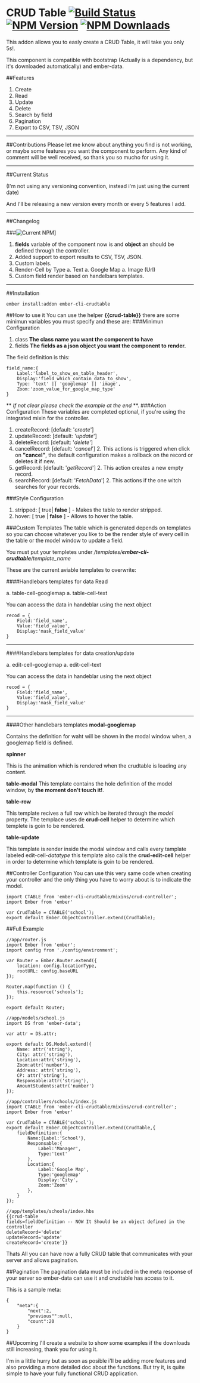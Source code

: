 
# CRUD Table [![Build Status](https://img.shields.io/travis/gerard2p/ember-cli-crudtable/v0.3.27.svg?style=flat-square)](https://travis-ci.org/gerard2p/ember-cli-crudtable) [![NPM Version](http://img.shields.io/npm/v/ember-cli-crudtable.svg?style=flat-square)](https://www.npmjs.org/package/ember-cli-crudtable) [![NPM Downlaads](http://img.shields.io/npm/dm/ember-cli-crudtable.svg?style=flat-square)](https://www.npmjs.org/package/ember-cli-crudtable)
This addon allows you to easly create a CRUD Table, it will take you only 5s!.

This component is compatible with bootstrap (Actually is a dependency, but it's downloaded automatically) and ember-data.

##Features
1. Create
2. Read
3. Update
4. Delete
5. Search by field
6. Pagination
7. Export to CSV, TSV, JSON
___

##Contributions
Please let me know about anything you find is not working, or maybe some features you want the component to perform. Any kind of comment will be well received, so thank you so mucho for using it.

---

##Current Status 

(I'm not using any versioning convention, instead i'm just using the current date)

And I'll be releasing a new version every month or every 5 features I add.

---

##Changelog

###![Current NPM](https://img.shields.io/github/tag/gerard2p/ember-cli-crudtable.svg)]
1. **fields** variable of the component now is and **object** an should be defined through the controller.
1. Added support to export results to CSV, TSV, JSON.
1. Custom labels.
1. Render-Cell by Type
	a. Text
	a. Google Map
	a. Image (Url)
1. Custom field render based on handelbars templates.
___

##Installation
```
ember install:addon ember-cli-crudtable
```

##How to use it
You can use the helper **{{crud-table}}** there are some minimun variables you must specify and these are:
###Minimun Configuration
1. class **The class name you want the component to have**
2. fields **The fields as a json object you want the component to render.**

The field definition is this:

```
field_name:{
	Label:'label_to_show_on_table_header',
	Display:'field_which_contain_data_to_show',
	Type: 'text' || 'googlemap' || 'image',
	Zoom:'zoom_value_for_google_map_type'
}
```
** *If not clear please check the example at the end* **.
###Action Configuration
These variables are completed optional, if you're using the integrated mixin for the controller.

1. createRecord: [default: '*create*']
1. updateRecord: [default: '*update*']
1. deleteRecord: [default: '*delete*']
1. cancelRecord: [default: '*cancel*']
	2. This actions is triggered when click on **"cancel"**, the default configuration makes a rollback on the record or deletes it if new.
1. getRecord: [default: '*getRecord*']
	2. This action creates a new empty record.
1. searchRecord: [default: '*FetchData*']
	2. This actions if the one witch searches for your records.

###Style Configuration
1. stripped: [ true| **false** ]	-	Makes the table to render stripped.
1. hover: [ true | **false** ]		-	Allows to hover the table.

###Custom Templates
The table which is generated depends on templates so you can choose whatever you like to be the render style of every cell in the table or the model window to update a field.

You must put your templetes under */templates/**ember-cli-crudtable**/template_name*

These are the current aviable templates to overwrite:

####Handlebars templates for data Read

a. table-cell-googlemap
a. table-cell-text

You can access the data in handeblar using the next object

```
recod = {
	Field:'field_name',
	Value:'field_value',
	Display:'mask_field_value'
}
```

---

####Handlebars templates for data creation/update

a. edit-cell-googlemap
a. edit-cell-text

You can access the data in handeblar using the next object

```
recod = {
	Field:'field_name',
	Value:'field_value',
	Display:'mask_field_value'
}
```

---

####Other handlebars templates
**modal-googlemap**

Contains the definition for waht will be shown in the modal window when, a googlemap field is defined.


**spinner**

This is the animation which is rendered when the crudtable is loading any content.



**table-modal**
This template contains the hole definition of the model window, by **the moment don't touch it!**.


**table-row**

This template recives a full row which be iterated through the *model* property.
The templace uses de **crud-cell** helper to determine which templete is goin to be rendered.


**table-update**

This template is render inside the modal window and calls every tamplate labeled edit-cell-*datatype* this template also calls the **crud-edit-cell** helper in order to determine which template is goin to be rendered.



##Controller Configuration
You can use this very same code when creating your controller and the only thing you have to worry about is to indicate the model.

```
import CTABLE from 'ember-cli-crudtable/mixins/crud-controller';
import Ember from 'ember'

var CrudTable = CTABLE('school');
export default Ember.ObjectController.extend(CrudTable);
```


##Full Example
```
//app/router.js
import Ember from 'ember';
import config from './config/environment';

var Router = Ember.Router.extend({
    location: config.locationType,
    rootURL: config.baseURL
});

Router.map(function () {
    this.resource('schools');
});

export default Router;

```

```
//app/models/school.js
import DS from 'ember-data';

var attr = DS.attr;

export default DS.Model.extend({
    Name: attr('string'),
    City: attr('string'),
    Location:attr('string'),
    Zoom:attr('number'),
    Address: attr('string'),
    CP: attr('string'),
    Responsable:attr('string'),
    AmountStudents:attr('number')
});

```

```
//app/controllers/schools/index.js
import CTABLE from 'ember-cli-crudtable/mixins/crud-controller';
import Ember from 'ember'

var CrudTable = CTABLE('school');
export default Ember.ObjectController.extend(CrudTable,{
	fieldDefinition:{
		Name:{Label:'School'},
		Responsable:{
			Label:'Manager',
			Type:'text'
		},
		Location:{
			Label:'Google Map',
			Type:'googlemap'
			Display:'City',
			Zoom:'Zoom'
		},
	}
});
```


```
//app/templates/schools/index.hbs
{{crud-table 
fields=fieldDefinition -- NOW It Should be an object defined in the controller
deleteRecord='delete'
updateRecord='update' 
createRecord='create'}}
```

Thats All you can have now a fully CRUD table that communicates with your server and allows pagination.


##Pagination
The pagination data must be included in the meta response of your server so ember-data can use it and crudtable has access to it.

This is a sample meta:

```
{
	"meta":{
		"next":2,
		"previous"":null,
		"count":20
	}
}
```

##Upcoming
I'll create a website to show some examples if the downloads still increasing, thank you for using it.

I'm in a little hurry but as soon as posible i'll be adding more features and also providing a more detailed doc about the functions.
But try it, is quite simple to have your fully functional CRUD application.